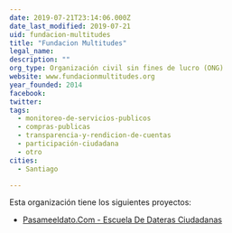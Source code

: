 ```yaml
---
date: 2019-07-21T23:14:06.000Z
date_last_modified: 2019-07-21
uid: fundacion-multitudes
title: "Fundacion Multitudes"
legal_name: 
description: ""
org_type: Organización civil sin fines de lucro (ONG)
website: www.fundacionmultitudes.org
year_founded: 2014
facebook: 
twitter: 
tags:
  - monitoreo-de-servicios-publicos
  - compras-publicas
  - transparencia-y-rendicion-de-cuentas
  - participación-ciudadana
  - otro
cities: 
  - Santiago

---
```


Esta organización tiene los siguientes proyectos:

- [Pasameeldato.Com - Escuela De Dateras Ciudadanas](/i/pasameeldato-com-escuela-de-dateras-ciudadanas.html)

